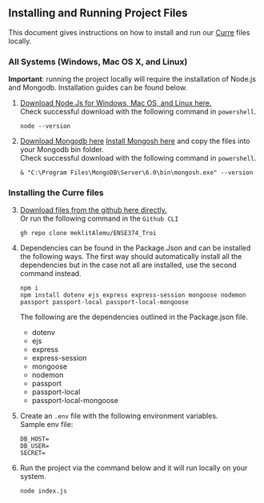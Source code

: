 ## Installing and Running Project Files

This document gives instructions on how to install and run our [Curre](https://curre-ense.herokuapp.com/about) files locally.

### All Systems (Windows, Mac OS X, and Linux)

**Important**: running the project locally will require the installation of Node.js and Mongodb.
Installation guides can be found below.

1. [Download Node.Js for Windows, Mac OS, and Linux here.](https://nodejs.org/en/download/)<br>
    Check successful download with the following command in `powershell`.
    ```
    node --version
    ```

2. [Download Mongodb here](https://www.mongodb.com/try/download/community-kubernetes-operator)
    [Install Mongosh here](https://www.mongodb.com/try/download/shell) and copy the files into your Mongodb bin folder.<br>
    Check successful download with the following command in `powershell`.
    ```
    & "C:\Program Files\MongoDB\Server\6.0\bin\mongosh.exe" --version
    ```

### Installing the Curre files

3. [Download files from the github here directly.](https://github.com/meklitAlemu/ENSE374_Troi.git)<br>
    Or run the following command in the `Github CLI`
    ```
    gh repo clone meklitAlemu/ENSE374_Troi
    ```

4. Dependencies can be found in the Package.Json and can be installed the following ways. The first way should automatically install all the dependencies but in the case not all are installed, use the second command instead.
    ```
    npm i
    npm install dotenv ejs express express-session mongoose nodemon passport passport-local passport-local-mongoose
    ```
    The following are the dependencies outlined in the Package.json file.
    * dotenv
    * ejs
    * express
    * express-session
    * mongoose
    * nodemon
    * passport
    * passport-local
    * passport-local-mongoose

5. Create an `.env` file with the following environment variables.<br>
    Sample env file:
    ```
    DB_HOST=
    DB_USER=
    SECRET=
    ```

6. Run the project via the command below and it will run locally on your system.
    ```
    node index.js
    ```

